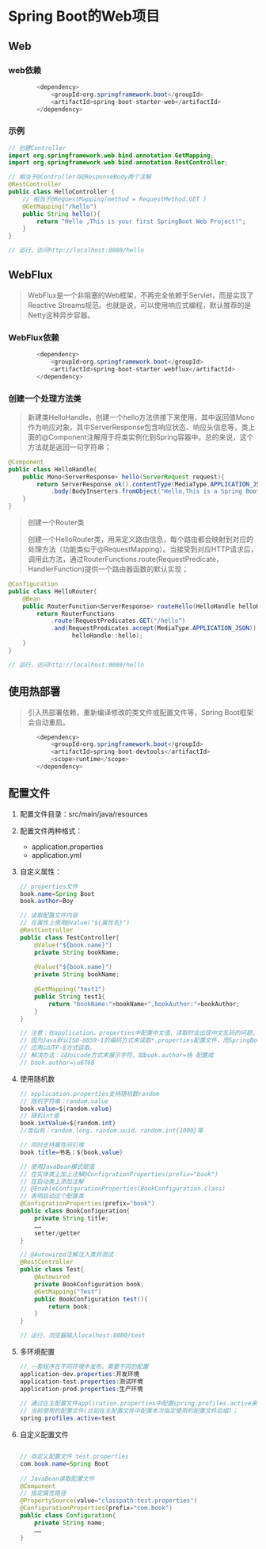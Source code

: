 # Spring Boot的Web项目

## Web

### web依赖

```java
        <dependency>
            <groupId>org.springframework.boot</groupId>
            <artifactId>spring-boot-starter-web</artifactId>
        </dependency>
```

### 示例

```java
// 创建Controller
import org.springframework.web.bind.annotation.GetMapping;
import org.springframework.web.bind.annotation.RestController;

// 相当于@Controller与@ResponseBody两个注解
@RestController
public class HelloController {
    // 相当于@RequestMapping(method = RequestMethod.GET )
    @GetMapping("/hello")
    public String hello(){
        return "Hello ,This is your first SpringBoot Web Project!";
    }
}

// 运行，访问http://localhost:8080/hello
```

## WebFlux

> WebFlux是一个非阻塞的Web框架，不再完全依赖于Servlet，而是实现了Reactive Streams规范。也就是说，可以使用响应式编程，默认推荐的是Netty这种异步容器。

### WebFlux依赖

```java
        <dependency>
            <groupId>org.springframework.boot</groupId>
            <artifactId>spring-boot-starter-webflux</artifactId>
        </dependency>
```

### 创建一个处理方法类

> 新建类HelloHandle，创建一个hello方法供接下来使用，其中返回值Mono<ServerResponse>作为响应对象，其中ServerResponse包含响应状态、响应头信息等，类上面的@Component注解用于将类实例化到Spring容器中。总的来说，这个方法就是返回一句字符串；

```java
@Component
public class HelloHandle{
    public Mono<ServerResponse> hello(ServerRequest request){
        return ServerResponse.ok().contentType(MediaType.APPLICATION_JSON)
            .body(BodyInserters.fromObject("Hello,This is a Spring Boot!"));
    }
}
```

> 创建一个Router类
>
> 创建一个HelloRouter类，用来定义路由信息，每个路由都会映射到对应的处理方法（功能类似于@RequestMapping）。当接受到对应HTTP请求后，调用此方法，通过RouterFunctions.route(RequestPredicate，HandlerFunction)提供一个路由器函数的默认实现；

```java
@Configuration
public class HelloRouter{
    @Bean
    public RouterFunction<ServerResponse> routeHello(HelloHandle helloHandle){
        return RouterFunctions
            .route(RequestPredicates.GET("/hello")
            .and(RequestPredicates.accept(MediaType.APPLICATION_JSON)),
                  helloHandle::hello);
    }
}

// 运行，访问http://localhost:8080/hello
```

## 使用热部署

> 引入热部署依赖，重新编译修改的类文件或配置文件等，Spring Boot框架会自动重启。

```java
        <dependency>
            <groupId>org.springframework.boot</groupId>
            <artifactId>spring-boot-devtools</artifactId>
            <scope>runtime</scope>
        </dependency>
```

## 配置文件

1. 配置文件目录：src/main/java/resources

2. 配置文件两种格式：

   - application.properties
   - application.yml

3. 自定义属性：

   ```java
   // properties文件
   book.name=Spring Boot
   book.author=Boy
   
   // 读取配置文件内容
   // 在属性上使用@Value("${属性名}")
   @RestController
   public class TestController{
       @Value("${book.name}")
       private String bookName;
       
       @Value("${book.name}")
       private String bookName;
       
       @GetMapping("test1")
       public String test1{
           return "bookName:"+bookName+",bookAuthor:"+bookAuthor;
       }
   }
   
   // 注意：在application。properties中配置中文值，读取时会出现中文乱码的问题，
   // 因为Java默认ISO-8859-1的编码方式来读取*.properties配置文件，而SpringBoot
   // 应用以UTF-8方式读取。
   // 解决办法：以Unicode方式来展示字符，如book.author=杨 配置成
   // book.author=\u6768
   ```

4. 使用随机数

   ```java
   // application.properties支持随机数random
   // 随机字符串：random.value
   book.value=${random.value}
   // 随机int值
   book.intValue=${random.int}
   //类似有：random.long、random.uuid、random.int{1000}等
   
   // 同时支持属性间引用
   book.title=书名：${book.value}
   
   // 使用JavaBean模式赋值
   // 在实体类上加上注解@ConfigrationProperties(prefix="book")
   // 在启动类上添加注解
   // @EnableConfigurationProperties(BookConfiguration.class)
   // 表明启动这个配置类
   @ConfigrationProperties(prefix="book")
   public class BookConfiguration{
       private String title;
       ……
       setter/getter
   }
   
   // @Autowired注解注入类并测试
   @RestController
   public class Test{
       @Autowired
       private BookConfiguration book;
       @GetMapping("Test")
       public BookConfiguration test(){
           return book;
       }
   }
   
   // 运行，浏览器输入localhost:8080/test
   ```

5. 多环境配置

   ```java
   // 一套程序在不同环境中发布，需要不同的配置
   application-dev.properties:开发环境
   application-test.properties:测试环境
   application-prod.properties:生产环境
       
   // 通过在主配置文件application.properties中配置spring.profiles.active来设置
   // 当前使用的配置文件(比如在主配置文件中配置本次指定使用的配置文件后缀)；
   spring.profiles.active=test
   ```

6. 自定义配置文件

   ```java
   
   // 自定义配置文件 test.properties
   com.book.name=Spring Boot
       
   // JavaBean读取配置文件
   @Component
   // 指定属性路径
   @PropertySource(value="classpath:test.properties")
   @ConfigurationProperties(prefix="com.book")
   public class Configuration{
       private String name;
       ……
   }
   ```

    

